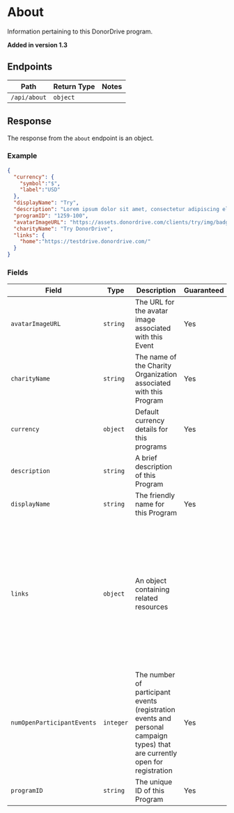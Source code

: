 # About

Information pertaining to this DonorDrive program.

**Added in version 1.3**

## Endpoints

|Path|Return Type|Notes|
|---|---|---|
|`/api/about`|`object`||

## Response

The response from the `about` endpoint is an object.

### Example

```json
{
  "currency": {
    "symbol":"$",
    "label":"USD"
  },
  "displayName": "Try",
  "description": "Lorem ipsum dolor sit amet, consectetur adipiscing elit. Cras eget velit lectus. Sed at molestie urna. Donec sed purus quis dolor consequat congue mattis non mi.",
  "programID": "1259-100",
  "avatarImageURL": "https://assets.donordrive.com/clients/try/img/badgeLogo.jpg",
  "charityName": "Try DonorDrive",
  "links": {
    "home":"https://testdrive.donordrive.com/"
  }
}
```

### Fields

|Field|Type|Description|Guaranteed|Filterable|Notes|
|---|---|---|---|---|---|
|`avatarImageURL`|`string`|The URL for the avatar image associated with this Event|Yes|||
|`charityName`|`string`|The name of the Charity Organization associated with this Program|Yes|||
|`currency`|`object`|Default currency details for this programs|Yes||`symbol` and `label` will always be present|
|`description`|`string`|A brief description of this Program||||
|`displayName`|`string`|The friendly name for this Program|Yes|||
|`links`|`object`|An object containing related resources|||`home`: The home page for this Program<br />`register`: The registration form for the single registration event or personal campaign type associated with this Program|
|`numOpenParticipantEvents`|`integer`|The number of participant events (registration events and personal campaign types) that are currently open for registration|Yes|||
|`programID`|`string`|The unique ID of this Program|Yes|||

